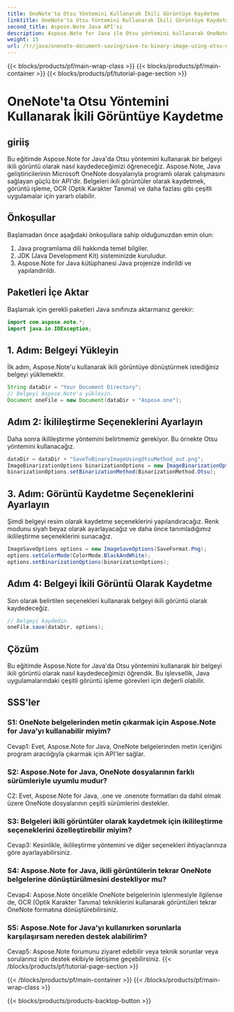 ```yaml
---
title: OneNote'ta Otsu Yöntemini Kullanarak İkili Görüntüye Kaydetme
linktitle: OneNote'ta Otsu Yöntemini Kullanarak İkili Görüntüye Kaydetme
second_title: Aspose.Note Java API'si
description: Aspose.Note for Java ile Otsu yöntemini kullanarak OneNote belgelerini ikili görüntüler olarak kaydetmeyi öğrenin. Aspose.Note ile Java uygulamanızın yeteneklerini yükseltin.
weight: 15
url: /tr/java/onenote-document-saving/save-to-binary-image-using-otsu-method/
---
```


{{< blocks/products/pf/main-wrap-class >}}
{{< blocks/products/pf/main-container >}}
{{< blocks/products/pf/tutorial-page-section >}}

# OneNote'ta Otsu Yöntemini Kullanarak İkili Görüntüye Kaydetme

## giriiş

Bu eğitimde Aspose.Note for Java'da Otsu yöntemini kullanarak bir belgeyi ikili görüntü olarak nasıl kaydedeceğimizi öğreneceğiz. Aspose.Note, Java geliştiricilerinin Microsoft OneNote dosyalarıyla programlı olarak çalışmasını sağlayan güçlü bir API'dir. Belgeleri ikili görüntüler olarak kaydetmek, görüntü işleme, OCR (Optik Karakter Tanıma) ve daha fazlası gibi çeşitli uygulamalar için yararlı olabilir.

## Önkoşullar

Başlamadan önce aşağıdaki önkoşullara sahip olduğunuzdan emin olun:
1. Java programlama dili hakkında temel bilgiler.
2. JDK (Java Development Kit) sisteminizde kuruludur.
3. Aspose.Note for Java kütüphanesi Java projenize indirildi ve yapılandırıldı.

## Paketleri İçe Aktar

Başlamak için gerekli paketleri Java sınıfınıza aktarmanız gerekir:
```java
import com.aspose.note.*;
import java.io.IOException;
```

## 1. Adım: Belgeyi Yükleyin

İlk adım, Aspose.Note'u kullanarak ikili görüntüye dönüştürmek istediğiniz belgeyi yüklemektir.
```java
String dataDir = "Your Document Directory";
// Belgeyi Aspose.Note'a yükleyin.
Document oneFile = new Document(dataDir + "Aspose.one");
```

## Adım 2: İkilileştirme Seçeneklerini Ayarlayın
Daha sonra ikilileştirme yöntemini belirtmemiz gerekiyor. Bu örnekte Otsu yöntemini kullanacağız.
```java
dataDir = dataDir + "SaveToBinaryImageUsingOtsuMethod_out.png";
ImageBinarizationOptions binarizationOptions = new ImageBinarizationOptions();
binarizationOptions.setBinarizationMethod(BinarizationMethod.Otsu);
```

## 3. Adım: Görüntü Kaydetme Seçeneklerini Ayarlayın
Şimdi belgeyi resim olarak kaydetme seçeneklerini yapılandıracağız. Renk modunu siyah beyaz olarak ayarlayacağız ve daha önce tanımladığımız ikilileştirme seçeneklerini sunacağız.
```java
ImageSaveOptions options = new ImageSaveOptions(SaveFormat.Png);
options.setColorMode(ColorMode.BlackAndWhite);
options.setBinarizationOptions(binarizationOptions);
```

## Adım 4: Belgeyi İkili Görüntü Olarak Kaydetme
Son olarak belirtilen seçenekleri kullanarak belgeyi ikili görüntü olarak kaydedeceğiz.
```java
// Belgeyi kaydedin.
oneFile.save(dataDir, options);
```

## Çözüm
Bu eğitimde Aspose.Note for Java'da Otsu yöntemini kullanarak bir belgeyi ikili görüntü olarak nasıl kaydedeceğimizi öğrendik. Bu işlevsellik, Java uygulamalarındaki çeşitli görüntü işleme görevleri için değerli olabilir.

## SSS'ler

### S1: OneNote belgelerinden metin çıkarmak için Aspose.Note for Java'yı kullanabilir miyim?

Cevap1: Evet, Aspose.Note for Java, OneNote belgelerinden metin içeriğini program aracılığıyla çıkarmak için API'ler sağlar.

### S2: Aspose.Note for Java, OneNote dosyalarının farklı sürümleriyle uyumlu mudur?

C2: Evet, Aspose.Note for Java, .one ve .onenote formatları da dahil olmak üzere OneNote dosyalarının çeşitli sürümlerini destekler.

### S3: Belgeleri ikili görüntüler olarak kaydetmek için ikilileştirme seçeneklerini özelleştirebilir miyim?

Cevap3: Kesinlikle, ikilileştirme yöntemini ve diğer seçenekleri ihtiyaçlarınıza göre ayarlayabilirsiniz.

### S4: Aspose.Note for Java, ikili görüntülerin tekrar OneNote belgelerine dönüştürülmesini destekliyor mu?

Cevap4: Aspose.Note öncelikle OneNote belgelerinin işlenmesiyle ilgilense de, OCR (Optik Karakter Tanıma) tekniklerini kullanarak görüntüleri tekrar OneNote formatına dönüştürebilirsiniz.

### S5: Aspose.Note for Java'yı kullanırken sorunlarla karşılaşırsam nereden destek alabilirim?

Cevap5: Aspose.Note forumunu ziyaret edebilir veya teknik sorunlar veya sorularınız için destek ekibiyle iletişime geçebilirsiniz.
{{< /blocks/products/pf/tutorial-page-section >}}

{{< /blocks/products/pf/main-container >}}
{{< /blocks/products/pf/main-wrap-class >}}

{{< blocks/products/products-backtop-button >}}
